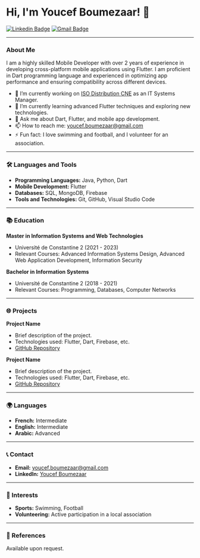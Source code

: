 # Hi, I'm Youcef Boumezaar! 👋

[![Linkedin Badge](https://img.shields.io/badge/-Youcef%20Boumezaar-blue?style=flat-square&logo=Linkedin&logoColor=white&link=https://www.linkedin.com/in/youcef-boumezaar/)](https://www.linkedin.com/in/youcef-boumezaar/)
[![Gmail Badge](https://img.shields.io/badge/-youcef.boumezaar@gmail.com-c14438?style=flat-square&logo=Gmail&logoColor=white&link=mailto:youcef.boumezaar@gmail.com)](mailto:youcef.boumezaar@gmail.com)

---

### About Me

I am a highly skilled Mobile Developer with over 2 years of experience in developing cross-platform mobile applications using Flutter. I am proficient in Dart programming language and experienced in optimizing app performance and ensuring compatibility across different devices.

- 🔭 I’m currently working on [ISO Distribution CNE](#) as an IT Systems Manager.
- 🌱 I’m currently learning advanced Flutter techniques and exploring new technologies.
- 💬 Ask me about Dart, Flutter, and mobile app development.
- 📫 How to reach me: youcef.boumezaar@gmail.com
- ⚡ Fun fact: I love swimming and football, and I volunteer for an association.

---

### 🛠️ Languages and Tools

- **Programming Languages:** Java, Python, Dart
- **Mobile Development:** Flutter
- **Databases:** SQL, MongoDB, Firebase
- **Tools and Technologies:** Git, GitHub, Visual Studio Code

---

### 📚 Education

**Master in Information Systems and Web Technologies**
- Université de Constantine 2 (2021 - 2023)
- Relevant Courses: Advanced Information Systems Design, Advanced Web Application Development, Information Security

**Bachelor in Information Systems**
- Université de Constantine 2 (2018 - 2021)
- Relevant Courses: Programming, Databases, Computer Networks

---
### 🌐 Projects

**Project Name**
- Brief description of the project.
- Technologies used: Flutter, Dart, Firebase, etc.
- [GitHub Repository](#)

**Project Name**
- Brief description of the project.
- Technologies used: Flutter, Dart, Firebase, etc.
- [GitHub Repository](#)

---

### 🌍 Languages

- **French:** Intermediate
- **English:** Intermediate
- **Arabic:** Advanced

---

### 📞 Contact

- **Email:** youcef.boumezaar@gmail.com
- **LinkedIn:** [Youcef Boumezaar](https://www.linkedin.com/in/youcef-boumezaar/)

---

### 🎯 Interests

- **Sports:** Swimming, Football
- **Volunteering:** Active participation in a local association

---

### 📝 References

Available upon request.
